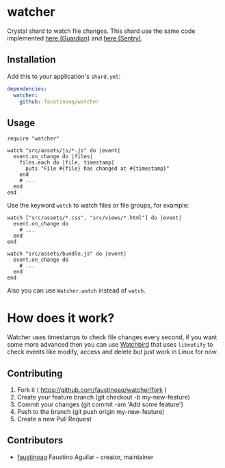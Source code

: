 # watcher

Crystal shard to watch file changes. This shard use the same code implemented [here (Guardian)](https://github.com/f/guardian/blob/master/src/guardian/watcher.cr#L45) and [here (Sentry)](https://github.com/samueleaton/sentry/blob/master/src/sentry.cr#L52).

## Installation

Add this to your application's `shard.yml`:

```yaml
dependencies:
  watcher:
    github: faustinoaq/watcher
```

## Usage

```crystal
require "watcher"

watch "src/assets/js/*.js" do |event|
  event.on_change do |files|
    files.each do |file, timestamp|
      puts "File #{file} has changed at #{timestamp}"
    end
    # ...
  end
end
```

Use the keyword `watch` to watch files or file groups, for example:

```crystal
watch ["src/assets/*.css", "src/views/*.html"] do |event|
  event.on_change do
    # ...
  end
end

watch "src/assets/bundle.js" do |event|
  event.on_change do
    # ...
  end
end
```

Also you can use `Watcher.watch` instead of `watch`.

# How does it work?

Watcher uses timestamps to check file changes every second, if you want some more advanced then you can use [Watchbird](https://github.com/agatan/watchbird) that uses `libnotify` to check events like modify, access and delete but just work in Linux for now.

## Contributing

1. Fork it ( https://github.com/faustinoaq/watcher/fork )
2. Create your feature branch (git checkout -b my-new-feature)
3. Commit your changes (git commit -am 'Add some feature')
4. Push to the branch (git push origin my-new-feature)
5. Create a new Pull Request

## Contributors

- [faustinoaq](https://github.com/faustinoaq) Faustino Aguilar - creator, maintainer
